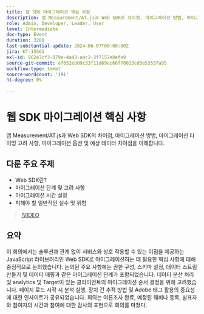 ```yaml
---
title: 웹 SDK 마이그레이션 핵심 사항
description: 앱 Measurement/AT.js과 Web SDK의 차이점, 마이그레이션 방법, 마이그레이션 타이밍 고려 사항, 마이그레이션 옵션 및 예상 데이터 차이점을 이해합니다.
role: Admin, Developer, Leader, User
level: Intermediate
doc-type: Event
duration: 3280
last-substantial-update: 2024-06-07T00:00:00Z
jira: KT-15561
exl-id: 862e7cf3-079e-4a43-a4c2-3f7157e8efe9
source-git-commit: ef652eb09c33f11d69ec66f70013cd3e53537a95
workflow-type: tm+mt
source-wordcount: '191'
ht-degree: 0%

---
```


# 웹 SDK 마이그레이션 핵심 사항

앱 Measurement/AT.js과 Web SDK의 차이점, 마이그레이션 방법, 마이그레이션 타이밍 고려 사항, 마이그레이션 옵션 및 예상 데이터 차이점을 이해합니다.

## 다룬 주요 주제

* Web SDK란?
* 마이그레이션 단계 및 고려 사항
* 마이그레이션 시간 설정
* 피해야 할 일반적인 실수 및 위험

>[!VIDEO](https://video.tv.adobe.com/v/3429291/?learn=on)


## 요약

이 회의에서는 솔루션과 관계 없이 서비스와 상호 작용할 수 있는 이점을 제공하는 JavaScript 라이브러리인 Web SDK로 마이그레이션하는 데 필요한 핵심 사항에 대해 중점적으로 논의했습니다. &#x200B;논의된 주요 사항에는 권한 구성, 스키마 설정, 데이터 스트림 만들기 및 데이터 매핑과 같은 마이그레이션 단계가 포함되었습니다. 데이터 분산 처리 및 analytics 및 Target이 있는 클라이언트의 마이그레이션 순서 결정을 위해 고려했습니다. 페이지 로드 시작 시 분석 실행, 장치 간 추적 방법 및 Adobe 태그 활용의 중요성에 대한 인사이트가 공유되었습니다. 회의는 여론조사 완료, 예정된 웨비나 등록, 발표자와 참여자의 시간과 참여에 대한 감사의 표현으로 회의를 마쳤다.